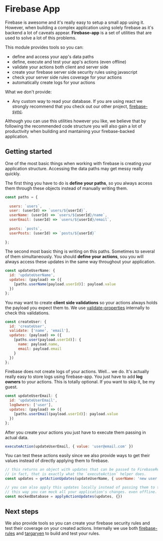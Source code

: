 # Firebase App

Firebase is awesome and it's really easy to setup a small app using it.
However, when building a complex application using solely firebase as it's backend a lot of caveats appear.
**Firebase-app** is a set of utilities that are used to solve a lot of this problems.

This module provides tools so you can:

- define and access your app's data paths
- define, execute and test your app's actions (even offline)
- validate your actions both client and server side
- create your firebase server side security rules using javascript
- check your server side rules coverage for your actions
- automatically create logs for your actions

What we don't provide:

- Any custom way to read your database. If you are using react we strongly recommend that you check out our other project, [firebase-sync](https://github.com/tasking/firebase-sync).

Although you can use this utilities however you like, we believe that by following the recommended code structure you will also gain a lot of productivity when building and mantaining your firebase-backed application.

## Getting started

One of the most basic things when working with firebase is creating your application structure.
Accessing the data paths may get messy really quickly.

The first thing you have to do is **define your paths**, so you always access them through these objects instead of manually writing them.

```javascript
const paths = {
  
  users: `users`,
  user: (userId) => `users/${userId}`,
  userName: (userId) => `users/${userId}/name`,
  userEmail: (userId) => `users/${userId}/email`,
  
  posts: `posts`,
  userPosts: (userId) => `posts/${userId}`
  
};
```

The second most basic thing is writing on this paths. Sometimes to several of them simultaneously.
You should **define your actions**, sou you will always access these updates in the same way throughout your application.

```javascript
const updateUserName: {
  id: 'updateUserName',
  updates: (payload) => ({
    [paths.userName(payload.userId)]: payload.value
  })
};
```

You may want to create **client side validations** so your actions always holds the payload you expect them to. We use [validate-properties](https://github.com/tasking/validate-properties) internally to check this validations.

```javascript
const createUser: {
  id: 'createUser',
  validate: ['name', 'email'],
  updates: (payload) => ({
    [paths.user(payload.userId)]: {
      name: payload.name,
      email: payload.email
    }
  })
};
```

Firebase does not create logs of your actions. Well... we do.
It's actually really easy to store logs using firebase-app. You just have to add **log owners** to your actions.
This is totally optional. If you want to skip it, be my guest.

```javascript
const updateUserEmail: {
  id: 'updateUserEmail',
  logOwners: ['user'],
  updates: (payload) => ({
    [paths.userEmail(payload.userId)]: payload.value
  })
};
```

After you create your actions you just have to execute them passing in actual data.

```javascript
executeAction(updateUserEmail, { value: 'user@email.com' })
```

You can test these actions easily since we also provide ways to get their values instead of directly applying them to firebase.

```javascript
// this returns an object with updates that can be passed to FirebaseRef.update.
// in fact, that is exactly what the `executeAction` helper does.
const updates = getActionUpdates(updateUserName, { userName: 'new user name' })

// you can also apply this updates locally instead of passing them to the database.
// this way you can mock all your application's changes. even offline.
const mockedDatabase = applyActionUpdates(updates, {})
```

## Next steps

We also provide tools so you can create your firebase security rules and test their coverage on your created actions.
Internally we use both [firebase-rules](https://github.com/tasking/firebase-rules) and [targaryen](https://github.com/goldibex/targaryen) to build and test your rules.
